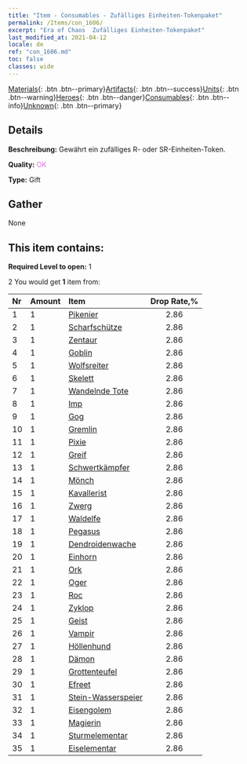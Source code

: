 ```yaml
---
title: "Item - Consumables - Zufälliges Einheiten-Tokenpaket"
permalink: /Items/con_1606/
excerpt: "Era of Chaos  Zufälliges Einheiten-Tokenpaket"
last_modified_at: 2021-04-12
locale: de
ref: "con_1606.md"
toc: false
classes: wide
---
```

 [Materials](/de/Items/){: .btn .btn--primary}[Artifacts](/de/Items/Artifacts/){: .btn .btn--success}[Units](/de/Items/Units/){: .btn .btn--warning}[Heroes](/de/Items/Heroes/){: .btn .btn--danger}[Consumables](/de/Items/Consumables/){: .btn .btn--info}[Unknown](/de/Items/Unknown/){: .btn .btn--primary}

## Details
 **Beschreibung:** Gewährt ein zufälliges R- oder SR-Einheiten-Token.

 **Quality:** <span style="color: #DA70D6">OK</span>

 **Type:** Gift

## Gather

  None

## This item contains:

 **Required Level to open:** 1

 2 You would get **1** item  from:

  | Nr | Amount |     Item    | Drop Rate,% |
  |:---|:-------|:------------|:---------:|
  | 1 | 1 | [Pikenier](/de/Items/unt_190/) | 2.86 | 
  | 2 | 1 | [Scharfschütze](/de/Items/unt_191/) | 2.86 | 
  | 3 | 1 | [Zentaur](/de/Items/unt_199/) | 2.86 | 
  | 4 | 1 | [Goblin](/de/Items/unt_217/) | 2.86 | 
  | 5 | 1 | [Wolfsreiter](/de/Items/unt_218/) | 2.86 | 
  | 6 | 1 | [Skelett](/de/Items/unt_208/) | 2.86 | 
  | 7 | 1 | [Wandelnde Tote](/de/Items/unt_209/) | 2.86 | 
  | 8 | 1 | [Imp](/de/Items/unt_226/) | 2.86 | 
  | 9 | 1 | [Gog](/de/Items/unt_227/) | 2.86 | 
  | 10 | 1 | [Gremlin](/de/Items/unt_235/) | 2.86 | 
  | 11 | 1 | [Pixie](/de/Items/unt_262/) | 2.86 | 
  | 12 | 1 | [Greif](/de/Items/unt_192/) | 2.86 | 
  | 13 | 1 | [Schwertkämpfer](/de/Items/unt_193/) | 2.86 | 
  | 14 | 1 | [Mönch](/de/Items/unt_194/) | 2.86 | 
  | 15 | 1 | [Kavallerist](/de/Items/unt_195/) | 2.86 | 
  | 16 | 1 | [Zwerg](/de/Items/unt_200/) | 2.86 | 
  | 17 | 1 | [Waldelfe](/de/Items/unt_201/) | 2.86 | 
  | 18 | 1 | [Pegasus](/de/Items/unt_202/) | 2.86 | 
  | 19 | 1 | [Dendroidenwache](/de/Items/unt_203/) | 2.86 | 
  | 20 | 1 | [Einhorn](/de/Items/unt_204/) | 2.86 | 
  | 21 | 1 | [Ork](/de/Items/unt_219/) | 2.86 | 
  | 22 | 1 | [Oger](/de/Items/unt_220/) | 2.86 | 
  | 23 | 1 | [Roc](/de/Items/unt_221/) | 2.86 | 
  | 24 | 1 | [Zyklop](/de/Items/unt_222/) | 2.86 | 
  | 25 | 1 | [Geist](/de/Items/unt_210/) | 2.86 | 
  | 26 | 1 | [Vampir](/de/Items/unt_211/) | 2.86 | 
  | 27 | 1 | [Höllenhund](/de/Items/unt_228/) | 2.86 | 
  | 28 | 1 | [Dämon](/de/Items/unt_229/) | 2.86 | 
  | 29 | 1 | [Grottenteufel](/de/Items/unt_230/) | 2.86 | 
  | 30 | 1 | [Efreet](/de/Items/unt_231/) | 2.86 | 
  | 31 | 1 | [Stein-Wasserspeier](/de/Items/unt_236/) | 2.86 | 
  | 32 | 1 | [Eisengolem](/de/Items/unt_237/) | 2.86 | 
  | 33 | 1 | [Magierin](/de/Items/unt_238/) | 2.86 | 
  | 34 | 1 | [Sturmelementar](/de/Items/unt_263/) | 2.86 | 
  | 35 | 1 | [Eiselementar](/de/Items/unt_264/) | 2.86 | 
